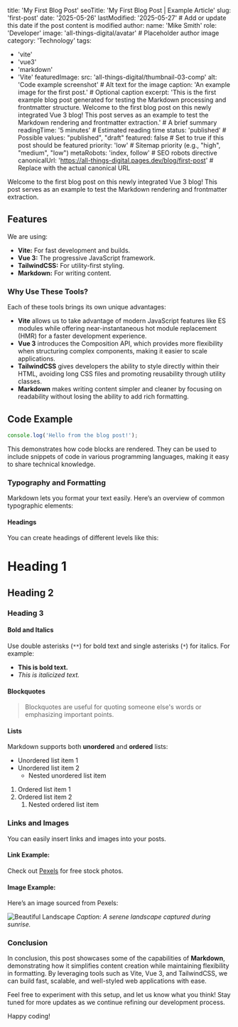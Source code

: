 title: 'My First Blog Post'
seoTitle: 'My First Blog Post | Example Article'
slug: 'first-post'
date: '2025-05-26'
lastModified: '2025-05-27' # Add or update this date if the post content is modified
author:
name: 'Mike Smith'
role: 'Developer'
image: 'all-things-digital/avatar' # Placeholder author image
category: 'Technology'
tags:

- 'vite'
- 'vue3'
- 'markdown'
- 'Vite'
  featuredImage:
  src: 'all-things-digital/thumbnail-03-comp'
  alt: 'Code example screenshot' # Alt text for the image
  caption: 'An example image for the first post.' # Optional caption
  excerpt: 'This is the first example blog post generated for testing the Markdown processing and frontmatter structure. Welcome to the first blog post on this newly integrated Vue 3 blog! This post serves as an example to test the Markdown rendering and frontmatter extraction.' # A brief summary
  readingTime: '5 minutes' # Estimated reading time
  status: 'published' # Possible values: "published", "draft"
  featured: false # Set to true if this post should be featured
  priority: 'low' # Sitemap priority (e.g., "high", "medium", "low")
  metaRobots: 'index, follow' # SEO robots directive
  canonicalUrl: 'https://all-things-digital.pages.dev/blog/first-post' # Replace with the actual canonical URL

Welcome to the first blog post on this newly integrated Vue 3 blog! This post serves as an example to test the Markdown rendering and frontmatter extraction.

## Features

We are using:

- **Vite:** For fast development and builds.
- **Vue 3:** The progressive JavaScript framework.
- **TailwindCSS:** For utility-first styling.
- **Markdown:** For writing content.

### Why Use These Tools?

Each of these tools brings its own unique advantages:

- **Vite** allows us to take advantage of modern JavaScript features like ES modules while offering near-instantaneous hot module replacement (HMR) for a faster development experience.
- **Vue 3** introduces the Composition API, which provides more flexibility when structuring complex components, making it easier to scale applications.
- **TailwindCSS** gives developers the ability to style directly within their HTML, avoiding long CSS files and promoting reusability through utility classes.
- **Markdown** makes writing content simpler and cleaner by focusing on readability without losing the ability to add rich formatting.

## Code Example

```javascript
console.log('Hello from the blog post!');
```

This demonstrates how code blocks are rendered. They can be used to include snippets of code in various programming languages, making it easy to share technical knowledge.

### Typography and Formatting

Markdown lets you format your text easily. Here’s an overview of common typographic elements:

#### Headings

You can create headings of different levels like this:

# Heading 1

## Heading 2

### Heading 3

#### Bold and Italics

Use double asterisks (`**`) for bold text and single asterisks (`*`) for italics. For example:

- **This is bold text.**
- _This is italicized text._

#### Blockquotes

> Blockquotes are useful for quoting someone else's words or emphasizing important points.

#### Lists

Markdown supports both **unordered** and **ordered** lists:

- Unordered list item 1
- Unordered list item 2
  - Nested unordered list item

1. Ordered list item 1
2. Ordered list item 2
   1. Nested ordered list item

### Links and Images

You can easily insert links and images into your posts.

#### Link Example:

Check out [Pexels](https://www.pexels.com/) for free stock photos.

#### Image Example:

Here’s an image sourced from Pexels:

![Beautiful Landscape](https://images.pexels.com/photos/19928140/pexels-photo-19928140.jpeg?auto=compress&cs=tinysrgb&w=1260&h=750&dpr=2)
_Caption: A serene landscape captured during sunrise._

### Conclusion

In conclusion, this post showcases some of the capabilities of **Markdown**, demonstrating how it simplifies content creation while maintaining flexibility in formatting. By leveraging tools such as Vite, Vue 3, and TailwindCSS, we can build fast, scalable, and well-styled web applications with ease.

Feel free to experiment with this setup, and let us know what you think! Stay tuned for more updates as we continue refining our development process.

Happy coding!
